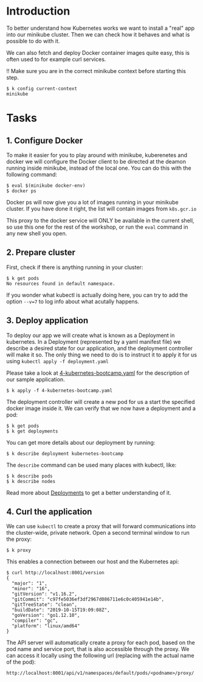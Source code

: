 # Introduction

To better understand how Kubernetes works we want to install a "real" app into our minikube cluster. Then we can check how it behaves and what is possible to do with it.

We can also fetch and deploy Docker container images quite easy, this is often used to for example curl services.

!! Make sure you are in the correct minikube context before starting this step.
```
$ k config current-context
minikube
```

# Tasks

## 1. Configure Docker

To make it easier for you to play around with minikube, kuberenetes and docker we will configure the Docker client to be directed at the deamon running inside minikube, instead of the local one. You can do this with the following command:

```
$ eval $(minikube docker-env)
$ docker ps
```

Docker ps will now give you a lot of images running in your minikube cluster.
If you have done it right, the list will contain images from `k8s.gcr.io`

This proxy to the docker service will ONLY be available in the current shell, so use this one for the rest of the workshop, or run the `eval` command in any new shell you open.

## 2. Prepare cluster

First, check if there is anything running in your cluster:

```
$ k get pods
No resources found in default namespace.
```

If you wonder what kubectl is actually doing here, you can try to add the option `--v=7` to log info about what acutally happens.

## 3. Deploy application

To deploy our app we will create what is known as a Deployment in kubernetes. In a Deployment (represented by a yaml manifest file)
we describe a desired state for our application, and the deployment controller will make it so. The only thing we need to
do is to instruct it to apply it for us using `kubectl apply -f deployment.yaml`

Please take a look at [4-kubernetes-bootcamp.yaml](4-kubernetes-bootcamp.yaml) for the description of our sample application.

```
$ k apply -f 4-kubernetes-bootcamp.yaml
```

The deployment controller will create a new pod for us a start the specified docker image inside it.
We can verify that we now have a deployment and a pod:

```
$ k get pods
$ k get deployments
```

You can get more details about our deployment by running:

```
$ k describe deployment kubernetes-bootcamp
```

The `describe` command can be used many places with kubectl, like:

```
$ k describe pods
$ k describe nodes
```

Read more about [Deployments](https://kubernetes.io/docs/concepts/workloads/controllers/deployment/) to get a better understanding of it.

## 4. Curl the application

We can use `kubectl` to create a proxy that will forward communications into the cluster-wide, private network.
Open a second terminal window to run the proxy:

```
$ k proxy
```

This enables a connection between our host and the Kubernetes api:

```
$ curl http://localhost:8001/version
{
  "major": "1",
  "minor": "16",
  "gitVersion": "v1.16.2",
  "gitCommit": "c97fe5036ef3df2967d086711e6c0c405941e14b",
  "gitTreeState": "clean",
  "buildDate": "2019-10-15T19:09:08Z",
  "goVersion": "go1.12.10",
  "compiler": "gc",
  "platform": "linux/amd64"
}
```

The API server will automatically create a proxy for each pod, based on the pod name and service port, that is also accessible through the proxy.
We can access it locally using the following url (replacing <podname> with the actual name of the pod):

```
http://localhost:8001/api/v1/namespaces/default/pods/<podname>/proxy/
```


